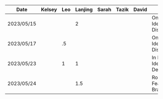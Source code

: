 | Date       | Kelsey | Leo | Lanjing | Sarah | Tazik | David | Task                         |
|------------|--------|-----|---------|-------|-------|-------|------------------------------|
| 2023/05/15 |        |     |    2    |       |       |       |    Online Idea Discussion    |
| 2023/05/17 |        |  .5 |         |       |       |       |    Online Idea Discussion    |
| 2023/05/23 |        |  1  |    1    |       |       |       |    In Person Idea Decision   |
| 2023/05/24 |        |     |   1.5   |       |       |       |    Rough Feature Brainstorm  |

